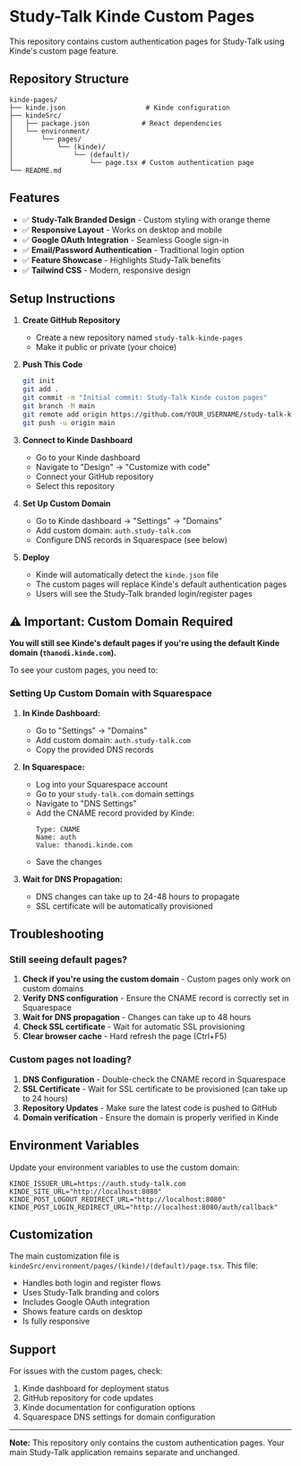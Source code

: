 # Study-Talk Kinde Custom Pages

This repository contains custom authentication pages for Study-Talk using Kinde's custom page feature.

## Repository Structure

```
kinde-pages/
├── kinde.json                    # Kinde configuration
├── kindeSrc/
│   ├── package.json             # React dependencies
│   └── environment/
│       └── pages/
│           └── (kinde)/
│               └── (default)/
│                   └── page.tsx # Custom authentication page
└── README.md
```

## Features

- ✅ **Study-Talk Branded Design** - Custom styling with orange theme
- ✅ **Responsive Layout** - Works on desktop and mobile
- ✅ **Google OAuth Integration** - Seamless Google sign-in
- ✅ **Email/Password Authentication** - Traditional login option
- ✅ **Feature Showcase** - Highlights Study-Talk benefits
- ✅ **Tailwind CSS** - Modern, responsive design

## Setup Instructions

1. **Create GitHub Repository**
   - Create a new repository named `study-talk-kinde-pages`
   - Make it public or private (your choice)

2. **Push This Code**
   ```bash
   git init
   git add .
   git commit -m "Initial commit: Study-Talk Kinde custom pages"
   git branch -M main
   git remote add origin https://github.com/YOUR_USERNAME/study-talk-kinde-pages.git
   git push -u origin main
   ```

3. **Connect to Kinde Dashboard**
   - Go to your Kinde dashboard
   - Navigate to "Design" → "Customize with code"
   - Connect your GitHub repository
   - Select this repository

4. **Set Up Custom Domain**
   - Go to Kinde dashboard → "Settings" → "Domains"
   - Add custom domain: `auth.study-talk.com`
   - Configure DNS records in Squarespace (see below)

5. **Deploy**
   - Kinde will automatically detect the `kinde.json` file
   - The custom pages will replace Kinde's default authentication pages
   - Users will see the Study-Talk branded login/register pages

## ⚠️ Important: Custom Domain Required

**You will still see Kinde's default pages if you're using the default Kinde domain (`thanodi.kinde.com`).**

To see your custom pages, you need to:

### Setting Up Custom Domain with Squarespace

1. **In Kinde Dashboard:**
   - Go to "Settings" → "Domains"
   - Add custom domain: `auth.study-talk.com`
   - Copy the provided DNS records

2. **In Squarespace:**
   - Log into your Squarespace account
   - Go to your `study-talk.com` domain settings
   - Navigate to "DNS Settings"
   - Add the CNAME record provided by Kinde:
     ```
     Type: CNAME
     Name: auth
     Value: thanodi.kinde.com
     ```
   - Save the changes

3. **Wait for DNS Propagation:**
   - DNS changes can take up to 24-48 hours to propagate
   - SSL certificate will be automatically provisioned

## Troubleshooting

### Still seeing default pages?
1. **Check if you're using the custom domain** - Custom pages only work on custom domains
2. **Verify DNS configuration** - Ensure the CNAME record is correctly set in Squarespace
3. **Wait for DNS propagation** - Changes can take up to 48 hours
4. **Check SSL certificate** - Wait for automatic SSL provisioning
5. **Clear browser cache** - Hard refresh the page (Ctrl+F5)

### Custom pages not loading?
1. **DNS Configuration** - Double-check the CNAME record in Squarespace
2. **SSL Certificate** - Wait for SSL certificate to be provisioned (can take up to 24 hours)
3. **Repository Updates** - Make sure the latest code is pushed to GitHub
4. **Domain verification** - Ensure the domain is properly verified in Kinde

## Environment Variables

Update your environment variables to use the custom domain:

```env
KINDE_ISSUER_URL=https://auth.study-talk.com
KINDE_SITE_URL="http://localhost:8080"
KINDE_POST_LOGOUT_REDIRECT_URL="http://localhost:8080"
KINDE_POST_LOGIN_REDIRECT_URL="http://localhost:8080/auth/callback"
```

## Customization

The main customization file is `kindeSrc/environment/pages/(kinde)/(default)/page.tsx`. This file:

- Handles both login and register flows
- Uses Study-Talk branding and colors
- Includes Google OAuth integration
- Shows feature cards on desktop
- Is fully responsive

## Support

For issues with the custom pages, check:
1. Kinde dashboard for deployment status
2. GitHub repository for code updates
3. Kinde documentation for configuration options
4. Squarespace DNS settings for domain configuration

---

**Note:** This repository only contains the custom authentication pages. Your main Study-Talk application remains separate and unchanged. 